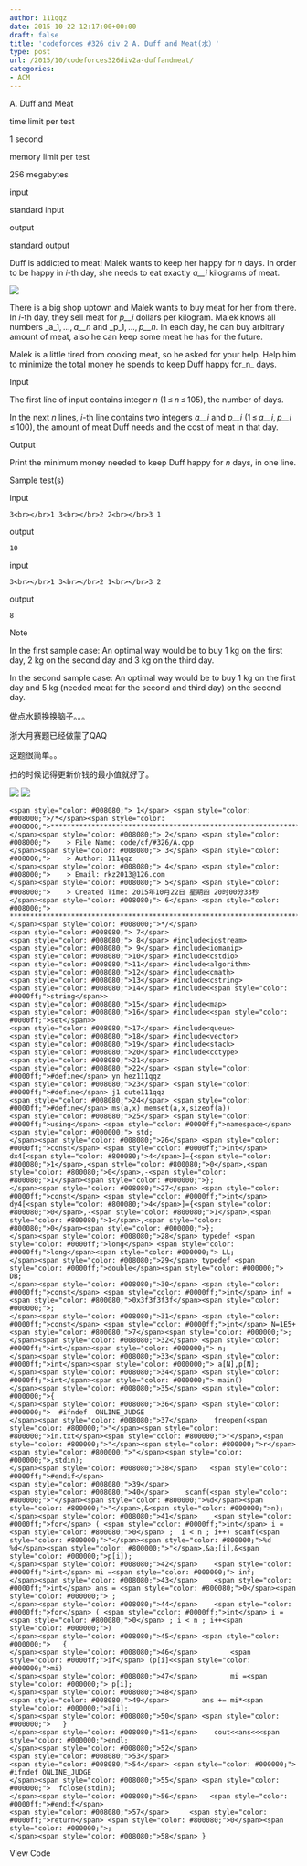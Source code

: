 ```yaml
---
author: 111qqz
date: 2015-10-22 12:17:00+00:00
draft: false
title: 'codeforces #326 div 2 A. Duff and Meat(水）'
type: post
url: /2015/10/codeforces326div2a-duffandmeat/
categories:
- ACM
---
```

















A. Duff and Meat







time limit per test


1 second







memory limit per test


256 megabytes







input


standard input







output


standard output










Duff is addicted to meat! Malek wants to keep her happy for _n_ days. In order to be happy in _i_-th day, she needs to eat exactly _a__i_ kilograms of meat.


![](https://111qqz.com/wp-content/uploads/2015/11/99fc691eaf57150b35c52b82b26f08446a71223c.png)



There is a big shop uptown and Malek wants to buy meat for her from there. In _i_-th day, they sell meat for _p__i_ dollars per kilogram. Malek knows all numbers _a_1, ..., _a__n_ and _p_1, ..., _p__n_. In each day, he can buy arbitrary amount of meat, also he can keep some meat he has for the future.




Malek is a little tired from cooking meat, so he asked for your help. Help him to minimize the total money he spends to keep Duff happy for_n_ days.










Input




The first line of input contains integer _n_ (1 ≤ _n_ ≤ 105), the number of days.




In the next _n_ lines, _i_-th line contains two integers _a__i_ and _p__i_ (1 ≤ _a__i_, _p__i_ ≤ 100), the amount of meat Duff needs and the cost of meat in that day.










Output




Print the minimum money needed to keep Duff happy for _n_ days, in one line.










Sample test(s)










input



    
    3<br></br>1 3<br></br>2 2<br></br>3 1










output



    
    10










input



    
    3<br></br>1 3<br></br>2 1<br></br>3 2










output



    
    8
















Note




In the first sample case: An optimal way would be to buy 1 kg on the first day, 2 kg on the second day and 3 kg on the third day.




In the second sample case: An optimal way would be to buy 1 kg on the first day and 5 kg (needed meat for the second and third day) on the second day.










做点水题换换脑子。。。




浙大月赛题已经做蒙了QAQ




这题很简单。。




扫的时候记得更新价钱的最小值就好了。




![](https://111qqz.com/wp-content/uploads/2015/11/ContractedBlock31.gif)
![](https://111qqz.com/wp-content/uploads/2015/11/ExpandedBlockStart31.gif)





    
    <span style="color: #008080;"> 1</span> <span style="color: #008000;">/*</span><span style="color: #008000;">************************************************************************
    </span><span style="color: #008080;"> 2</span> <span style="color: #008000;">    > File Name: code/cf/#326/A.cpp
    </span><span style="color: #008080;"> 3</span> <span style="color: #008000;">    > Author: 111qqz
    </span><span style="color: #008080;"> 4</span> <span style="color: #008000;">    > Email: rkz2013@126.com 
    </span><span style="color: #008080;"> 5</span> <span style="color: #008000;">    > Created Time: 2015年10月22日 星期四 20时00分33秒
    </span><span style="color: #008080;"> 6</span> <span style="color: #008000;"> ***********************************************************************</span><span style="color: #008000;">*/</span>
    <span style="color: #008080;"> 7</span> 
    <span style="color: #008080;"> 8</span> #include<iostream>
    <span style="color: #008080;"> 9</span> #include<iomanip>
    <span style="color: #008080;">10</span> #include<cstdio>
    <span style="color: #008080;">11</span> #include<algorithm>
    <span style="color: #008080;">12</span> #include<cmath>
    <span style="color: #008080;">13</span> #include<cstring>
    <span style="color: #008080;">14</span> #include<<span style="color: #0000ff;">string</span>>
    <span style="color: #008080;">15</span> #include<map>
    <span style="color: #008080;">16</span> #include<<span style="color: #0000ff;">set</span>>
    <span style="color: #008080;">17</span> #include<queue>
    <span style="color: #008080;">18</span> #include<vector>
    <span style="color: #008080;">19</span> #include<stack>
    <span style="color: #008080;">20</span> #include<cctype>
    <span style="color: #008080;">21</span>                  
    <span style="color: #008080;">22</span> <span style="color: #0000ff;">#define</span> yn hez111qqz
    <span style="color: #008080;">23</span> <span style="color: #0000ff;">#define</span> j1 cute111qqz
    <span style="color: #008080;">24</span> <span style="color: #0000ff;">#define</span> ms(a,x) memset(a,x,sizeof(a))
    <span style="color: #008080;">25</span> <span style="color: #0000ff;">using</span> <span style="color: #0000ff;">namespace</span><span style="color: #000000;"> std;
    </span><span style="color: #008080;">26</span> <span style="color: #0000ff;">const</span> <span style="color: #0000ff;">int</span> dx4[<span style="color: #800080;">4</span>]={<span style="color: #800080;">1</span>,<span style="color: #800080;">0</span>,<span style="color: #800080;">0</span>,-<span style="color: #800080;">1</span><span style="color: #000000;">};
    </span><span style="color: #008080;">27</span> <span style="color: #0000ff;">const</span> <span style="color: #0000ff;">int</span> dy4[<span style="color: #800080;">4</span>]={<span style="color: #800080;">0</span>,-<span style="color: #800080;">1</span>,<span style="color: #800080;">1</span>,<span style="color: #800080;">0</span><span style="color: #000000;">};
    </span><span style="color: #008080;">28</span> typedef <span style="color: #0000ff;">long</span> <span style="color: #0000ff;">long</span><span style="color: #000000;"> LL;
    </span><span style="color: #008080;">29</span> typedef <span style="color: #0000ff;">double</span><span style="color: #000000;"> DB;
    </span><span style="color: #008080;">30</span> <span style="color: #0000ff;">const</span> <span style="color: #0000ff;">int</span> inf = <span style="color: #800080;">0x3f3f3f3f</span><span style="color: #000000;">;
    </span><span style="color: #008080;">31</span> <span style="color: #0000ff;">const</span> <span style="color: #0000ff;">int</span> N=1E5+<span style="color: #800080;">7</span><span style="color: #000000;">;
    </span><span style="color: #008080;">32</span> <span style="color: #0000ff;">int</span><span style="color: #000000;"> n;
    </span><span style="color: #008080;">33</span> <span style="color: #0000ff;">int</span><span style="color: #000000;"> a[N],p[N];
    </span><span style="color: #008080;">34</span> <span style="color: #0000ff;">int</span><span style="color: #000000;"> main()
    </span><span style="color: #008080;">35</span> <span style="color: #000000;">{
    </span><span style="color: #008080;">36</span> <span style="color: #000000;">  #ifndef  ONLINE_JUDGE 
    </span><span style="color: #008080;">37</span>    freopen(<span style="color: #800000;">"</span><span style="color: #800000;">in.txt</span><span style="color: #800000;">"</span>,<span style="color: #800000;">"</span><span style="color: #800000;">r</span><span style="color: #800000;">"</span><span style="color: #000000;">,stdin);
    </span><span style="color: #008080;">38</span>   <span style="color: #0000ff;">#endif</span>
    <span style="color: #008080;">39</span> 
    <span style="color: #008080;">40</span>    scanf(<span style="color: #800000;">"</span><span style="color: #800000;">%d</span><span style="color: #800000;">"</span>,&<span style="color: #000000;">n);
    </span><span style="color: #008080;">41</span>    <span style="color: #0000ff;">for</span> ( <span style="color: #0000ff;">int</span> i = <span style="color: #800080;">0</span> ;  i < n ; i++) scanf(<span style="color: #800000;">"</span><span style="color: #800000;">%d %d</span><span style="color: #800000;">"</span>,&a;[i],&<span style="color: #000000;">p[i]);
    </span><span style="color: #008080;">42</span>    <span style="color: #0000ff;">int</span> mi =<span style="color: #000000;"> inf;
    </span><span style="color: #008080;">43</span>    <span style="color: #0000ff;">int</span> ans = <span style="color: #800080;">0</span><span style="color: #000000;"> ;
    </span><span style="color: #008080;">44</span>    <span style="color: #0000ff;">for</span> ( <span style="color: #0000ff;">int</span> i = <span style="color: #800080;">0</span> ; i < n ; i++<span style="color: #000000;">)
    </span><span style="color: #008080;">45</span> <span style="color: #000000;">   {
    </span><span style="color: #008080;">46</span>        <span style="color: #0000ff;">if</span> (p[i]<<span style="color: #000000;">mi)
    </span><span style="color: #008080;">47</span>        mi =<span style="color: #000000;"> p[i];
    </span><span style="color: #008080;">48</span>        
    <span style="color: #008080;">49</span>        ans += mi*<span style="color: #000000;">a[i];
    </span><span style="color: #008080;">50</span> <span style="color: #000000;">   }
    </span><span style="color: #008080;">51</span>    cout<<ans<<<span style="color: #000000;">endl;
    </span><span style="color: #008080;">52</span>   
    <span style="color: #008080;">53</span>    
    <span style="color: #008080;">54</span> <span style="color: #000000;"> #ifndef ONLINE_JUDGE  
    </span><span style="color: #008080;">55</span> <span style="color: #000000;">  fclose(stdin);
    </span><span style="color: #008080;">56</span>   <span style="color: #0000ff;">#endif</span>
    <span style="color: #008080;">57</span>     <span style="color: #0000ff;">return</span> <span style="color: #800080;">0</span><span style="color: #000000;">;
    </span><span style="color: #008080;">58</span> }





View Code





















